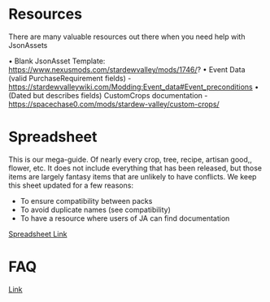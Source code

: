 # Resources

There are many valuable resources out there when you need help with JsonAssets

• Blank JsonAsset Template: https://www.nexusmods.com/stardewvalley/mods/1746/?
• Event Data (valid PurchaseRequirement fields) - https://stardewvalleywiki.com/Modding:Event_data#Event_preconditions
• (Dated but describes fields) CustomCrops documentation - https://spacechase0.com/mods/stardew-valley/custom-crops/

# Spreadsheet

This is our mega-guide. Of nearly every crop, tree, recipe, artisan good,, flower, etc. It does not include everything that has been released, but those items are largely fantasy items that are unlikely to have conflicts. 
We keep this sheet updated for a few reasons:

- To ensure compatibility between packs
- To avoid duplicate names (see compatibility) 
- To have a resource where users of JA can find documentation

[Spreadsheet Link](https://docs.google.com/spreadsheets/d/1D3Kb45faKsXGkT9wGhWaeHZiuFN7WSkewBbLF2Iuyug/edit?usp=sharing)

# FAQ

[Link](https://github.com/paradigmnomad/ppjajsonassetsfaq)
